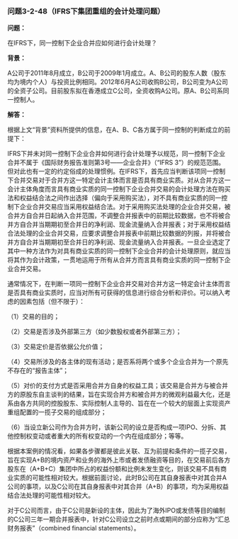 ### 问题3-2-48（IFRS下集团重组的会计处理问题）

**问题：**

在IFRS下，同一控制下企业合并应如何进行会计处理？

**背景：**

A公司于2011年8月成立，B公司于2009年1月成立。A、B公司的股东人数（股东均为境内个人）与投资比例相同。2012年6月A公司收购B公司，B公司变为A公司的全资子公司。目前股东拟在香港成立C公司，全资收购A公司。原A、B公司系同一控制人。

**解答：**

根据上文“背景”资料所提供的信息，在A、B、C各方属于同一控制的判断成立的前提下：

IFRS下并未对同一控制下企业合并如何进行会计处理予以规范，同一控制下企业合并不属于《国际财务报告准则第3号——企业合并》（“IFRS
3”）的规范范围。但对此也有一定的约定俗成的处理惯例。在IFRS下，首先应当判断该项同一控制下合并交易对于合并方这一特定会计主体而言是否具有商业实质。对从合并方这一会计主体角度而言具有商业实质的同一控制下企业合并交易的会计处理方法在购买法和权益结合法之间作出选择（偏向于采用购买法），对不具有商业实质的同一控制下企业合并交易应当采用权益结合法。对于采用购买法处理的企业合并交易，被合并方自合并日起纳入合并范围，不调整合并报表中的前期比较数据，也不将被合并方自合并当期期初至合并日的净利润、现金流量纳入合并报表；对于采用权益结合法处理的企业合并交易，应要求调整合并报表中前期比较数据的列报，并将被合并方自合并当期期初至合并日的净利润、现金流量纳入合并报表。一旦企业选定了其中一种方法作为对具有商业实质的同一控制下企业合并的会计处理原则，就应当将其作为会计政策，一贯地运用于所有从合并方而言具有商业实质的同一控制下企业合并交易。

通常情况下，在判断一项同一控制下企业合并交易对合并方这一特定会计主体而言是否具有商业实质时，应当对所有可获得的信息进行综合分析和评价。可以纳入考虑的因素包括（但不限于）：

（1）交易的目的；

（2）交易是否涉及外部第三方（如少数股权或者外部第三方）；

（3）交易定价是否依据公允价值；

（4）交易所涉及的各主体的现有活动；是否系将两个或多个企业合并为一个原先不存在的“报告主体”；

（5）对价的支付方式是否采用合并方自身的权益工具；该交易是合并方与被合并方的原股东自主谈判的结果，旨在实现合并方和被合并方的微观利益最大化，还是系由各方共同的控股股东、实际控制人主导的、旨在在一个较大的层面上实现资产重组配置的一揽子交易的组成部分；

（6）当设立新公司作为合并方时，该新公司的设立是否构成一项IPO、分拆、其他控制权变动或者重大的所有权变动的一个内在组成部分；等等。

根据本案例的情况看，如果各步骤都是彼此关联、互为前提和条件的一揽子交易，旨在实现A+B的境内资产和业务的海外上市或者发债融资等目的，在交易前后各方股东在（A+B+C）集团中所占的权益份额和比例未发生变化，则该交易不具有商业实质的可能性相对较大。根据前面讨论，此时B公司在其自身报表中对其合并A公司的事项，以及C公司在其自身报表中对其合并（A+B）的事项，均为采用权益结合法处理的可能性相对较大。

对于C公司而言，由于C公司是新设的主体，因此为了海外IPO或发债等目的编制的C公司三年一期合并报表中，针对C公司设立之前时点或期间的部分应称为“汇总财务报表”（combined
financial statements）。